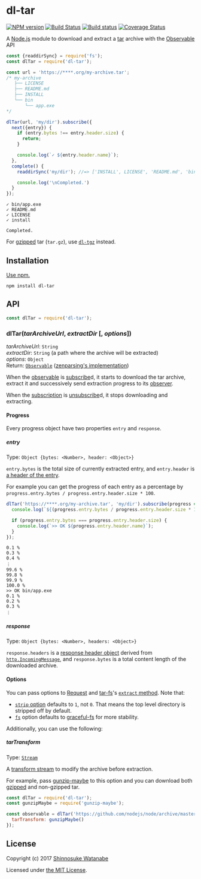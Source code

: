 # dl-tar

[![NPM version](https://img.shields.io/npm/v/dl-tar.svg)](https://www.npmjs.com/package/dl-tar)
[![Build Status](https://travis-ci.org/shinnn/dl-tar.svg?branch=master)](https://travis-ci.org/shinnn/dl-tar)
[![Build status](https://ci.appveyor.com/api/projects/status/83sbr9dtbp3hreoy/branch/master?svg=true)](https://ci.appveyor.com/project/ShinnosukeWatanabe/dl-tar/branch/master)
[![Coverage Status](https://img.shields.io/coveralls/shinnn/dl-tar.svg)](https://coveralls.io/github/shinnn/dl-tar?branch=master)

A [Node.js](https://nodejs.org/) module to download and extract a [tar](https://www.gnu.org/software/tar/) archive with the [Observable](https://tc39.github.io/proposal-observable/) API

```javascript
const {readdirSync} = require('fs');
const dlTar = require('dl-tar');

const url = 'https://****.org/my-archive.tar';
/* my-archive
   ├── LICENSE
   ├── README.md
   ├── INSTALL
   └── bin
       └── app.exe
*/

dlTar(url, 'my/dir').subscribe({
  next({entry}) {
    if (entry.bytes !== entry.header.size) {
      return;
    }

    console.log(`✓ ${entry.header.name}`);
  },
  complete() {
    readdirSync('my/dir'); //=> ['INSTALL', LICENSE', 'README.md', 'bin']

    console.log('\nCompleted.')
  }
});
```

```
✓ bin/app.exe
✓ README.md
✓ LICENSE
✓ install

Completed.
```

For [gzipped](https://tools.ietf.org/html/rfc1952) tar (`tar.gz`), use [`dl-tgz`](https://github.com/shinnn/dl-tgz) instead.

## Installation

[Use npm.](https://docs.npmjs.com/cli/install)

```
npm install dl-tar
```

## API

```javascript
const dlTar = require('dl-tar');
```

### dlTar(*tarArchiveUrl*, *extractDir* [, *options*])

*tarArchiveUrl*: `String`  
*extractDir*: `String` (a path where the archive will be extracted)  
*options*: `Object`  
Return: [`Observable`](https://tc39.github.io/proposal-observable/#observable) ([zenparsing's implementation](https://github.com/zenparsing/zen-observable))

When the [observable](https://github.com/tc39/proposal-observable#observable) is [subscribe](https://tc39.github.io/proposal-observable/#observable-prototype-subscribe)d, it starts to download the tar archive, extract it and successively send extraction progress to its [observer](https://github.com/tc39/proposal-observable#observer).

When the [subscription](https://tc39.github.io/proposal-observable/#subscription-objects) is [unsubscribe](https://tc39.github.io/proposal-observable/#subscription-prototype-unsubscribe)d, it stops downloading and extracting.

#### Progress

Every progress object have two properties `entry` and `response`.

##### entry

Type: `Object {bytes: <Number>, header: <Object>}`

`entry.bytes` is the total size of currently extracted entry, and `entry.header` is [a header of the entry](https://github.com/mafintosh/tar-stream#headers).

For example you can get the progress of each entry as a percentage by `progress.entry.bytes / progress.entry.header.size * 100`.

```javascript
dlTar('https://****.org/my-archive.tar', 'my/dir').subscribe(progress => {
  console.log(`${(progress.entry.bytes / progress.entry.header.size * 100).toFixed(1)} %`);

  if (progress.entry.bytes === progress.entry.header.size) {
    console.log(`>> OK ${progress.entry.header.name}`);
  }
});
```

```
0.1 %
0.3 %
0.4 %
︙
99.6 %
99.8 %
99.9 %
100.0 %
>> OK bin/app.exe
0.1 %
0.2 %
0.3 %
︙
```

##### response

Type: `Object {bytes: <Number>, headers: <Object>}`

`response.headers` is a [response header object](https://nodejs.org/api/http.html#http_message_headers) derived from [`http.IncomingMessage`](https://nodejs.org/api/http.html#http_class_http_incomingmessage), and `response.bytes` is a total content length of the downloaded archive.

#### Options

You can pass options to [Request](https://github.com/request/request#requestoptions-callback) and [tar-fs](https://github.com/mafintosh/tar-fs)'s [`extract` method](https://github.com/mafintosh/tar-fs/blob/12968d9f650b07b418d348897cd922e2b27ec18c/index.js#L167). Note that:

* [`strip` option](https://github.com/mafintosh/tar-fs/blob/12968d9f650b07b418d348897cd922e2b27ec18c/index.js#L47) defaults to `1`, not `0`. That means the top level directory is stripped off by default.
* [`fs`](https://github.com/mafintosh/tar-fs/blob/e59deed830fded0e4e5beb016d2df9c7054bb544/index.js#L65) option defaults to [graceful-fs](https://github.com/isaacs/node-graceful-fs) for more stability.

Additionally, you can use the following:

##### tarTransform

Type: [`Stream`](https://nodejs.org/api/stream.html#stream_stream)

A [transform stream](https://nodejs.org/api/stream.html#stream_class_stream_transform) to modify the archive before extraction.

For example, pass [gunzip-maybe](https://github.com/mafintosh/gunzip-maybe) to this option and you can download both [gzipped](https://tools.ietf.org/html/rfc1952) and non-gzipped tar.

```javascript
const dlTar = require('dl-tar');
const gunzipMaybe = require('gunzip-maybe');

const observable = dlTar('https://github.com/nodejs/node/archive/master.tar.gz', './', {
  tarTransform: gunzipMaybe()
});
```

## License

Copyright (c) 2017 [Shinnosuke Watanabe](https://github.com/shinnn)

Licensed under [the MIT License](./LICENSE).
